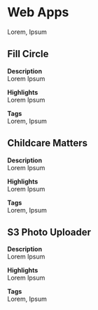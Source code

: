 # Web Apps
Lorem, Ipsum

## Fill Circle

__Description__  
Lorem Ipsum

__Highlights__  
Lorem Ipsum

__Tags__  
Lorem, Ipsum

## Childcare Matters

__Description__  
Lorem Ipsum

__Highlights__  
Lorem Ipsum

__Tags__  
Lorem, Ipsum

## S3 Photo Uploader

__Description__  
Lorem Ipsum

__Highlights__  
Lorem Ipsum

__Tags__  
Lorem, Ipsum
